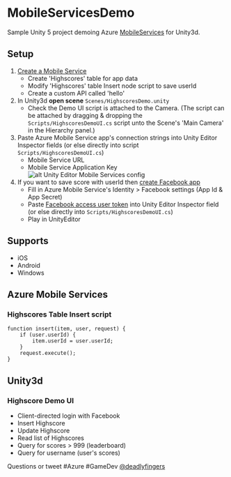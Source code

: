 # MobileServicesDemo
Sample Unity 5 project demoing Azure [MobileServices](https://github.com/Unity3dAzure/MobileServices) for Unity3d.

## Setup
1. [Create a Mobile Service](https://manage.windowsazure.com/)
	* Create 'Highscores' table for app data
	* Modify 'Highscores' table Insert node script to save userId
	* Create a custom API called 'hello'
2. In Unity3d **open scene** `Scenes/HighscoresDemo.unity`
	* Check the Demo UI script is attached to the Camera. (The script can be attached by dragging & dropping the `Scripts/HighscoresDemoUI.cs` script unto the Scene's 'Main Camera' in the Hierarchy panel.)
3. Paste Azure Mobile Service app's connection strings into Unity Editor Inspector fields (or else directly into script `Scripts/HighscoresDemoUI.cs`)
	* Mobile Service URL
	* Mobile Service Application Key
![alt Unity Editor Mobile Services config](https://cloud.githubusercontent.com/assets/1880480/9424523/2a74edb6-48e7-11e5-9e0e-81e5c1acbb53.png)
4. If you want to save score with userId then [create Facebook app](https://developers.facebook.com/apps/async/create/platform-setup/dialog/)
	* Fill in Azure Mobile Service's Identity > Facebook settings (App Id & App Secret)
	* Paste [Facebook access user token](https://developers.facebook.com/tools/accesstoken/) into Unity Editor Inspector field (or else directly into `Scripts/HighscoresDemoUI.cs`)
	* Play in UnityEditor

## Supports
* iOS
* Android
* Windows

## Azure Mobile Services
### Highscores Table **Insert** script
```node
function insert(item, user, request) {
    if (user.userId) {
        item.userId = user.userId;
    }
    request.execute();
}
```

## Unity3d
### Highscore Demo UI
* Client-directed login with Facebook
* Insert Highscore
* Update Highscore
* Read list of Highscores
* Query for scores > 999 (leaderboard)
* Query for username (user's scores)

Questions or tweet #Azure #GameDev [@deadlyfingers](https://twitter.com/deadlyfingers)
